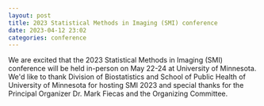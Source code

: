 ```yaml
---
layout: post
title: 2023 Statistical Methods in Imaging (SMI) conference
date: 2023-04-12 23:02 
categories: conference
---
```



We are excited that the 2023 Statistical Methods in Imaging (SMI) conference will be held in-person on May 22-24 at University of Minnesota.  We'd like to thank Division of Biostatistics and School of Public Health of University of Minnesota for hosting SMI 2023 and special thanks for the Principal Organizer Dr. Mark Fiecas and the Organizing Committee. 
